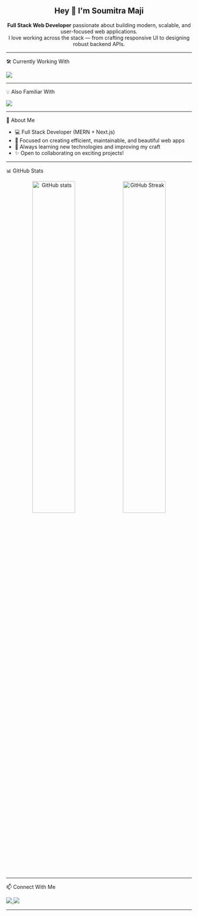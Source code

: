 <h2 align="center">Hey 👋 I'm Soumitra Maji</h2>

<p align="center">
  <b>Full Stack Web Developer</b> passionate about building modern, scalable, and user-focused web applications.<br/>
  I love working across the stack — from crafting responsive UI to designing robust backend APIs.
</p>

---

🛠️ Currently Working With

<p align="left">
  <img src="https://skillicons.dev/icons?i=react,nextjs,nodejs,express,mongodb,tailwind,postman,html,css,js" />
</p>

---

💡 Also Familiar With
<p align="left">
  <img src="https://skillicons.dev/icons?i=git,github,vscode,figma,vercel,bootstrap" />
</p>

---

🌱 About Me
- 💻 Full Stack Developer (MERN + Next.js)
- 🚀 Focused on creating efficient, maintainable, and beautiful web apps  
- 🎯 Always learning new technologies and improving my craft  
- ✨ Open to collaborating on exciting projects!

---

📊 GitHub Stats
<p align="center">
  <img src="https://github-readme-stats.vercel.app/api?username=Soumitramaji&show_icons=true&theme=tokyonight" alt="GitHub stats" width="48%" />
  <img src="https://streak-stats.demolab.com?user=Soumitramaji&theme=tokyonight&hide_border=false&border_radius=5" alt="GitHub Streak" width="48%" />
</p>

---

📫 Connect With Me
<p align="left">
  <a href="https://linkedin.com/in/soumitra-maji" target="_blank">
    <img src="https://img.shields.io/badge/-LinkedIn-0077B5?style=flat-square&logo=Linkedin&logoColor=white" />
  </a>
  <a href="mailto:soumitra.maji2013@gmail.com">
  <img src="https://img.shields.io/badge/-Gmail-D14836?style=flat-square&logo=Gmail&logoColor=white" />
</a>
</p>

---


